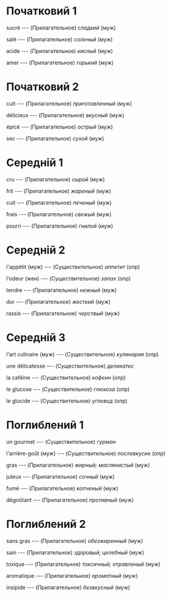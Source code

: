 # Початковий 1

sucré --- (Прилагательное)
*сладкий* (муж)



salé --- (Прилагательное)
*соленый* (муж)



acide --- (Прилагательное)
*кислый* (муж)



amer --- (Прилагательное)
*горький* (муж)



# Початковий 2

cuit --- (Прилагательное)
*приготовленный* (муж)



délicieux --- (Прилагательное)
*вкусный* (муж)



épicé --- (Прилагательное)
*острый* (муж)



sec --- (Прилагательное)
*сухой* (муж)



# Середній 1

cru --- (Прилагательное)
*сырой* (муж)



frit --- (Прилагательное)
*жареный* (муж)



cuit --- (Прилагательное)
*печеный* (муж)



frais --- (Прилагательное)
*свежый* (муж)



pourri --- (Прилагательное)
*гнилой* (муж)



# Середній 2

l'appétit (муж) --- (Существительное)
*аппетит* (опр)



l'odeur (жен) --- (Существительное)
*запах* (опр)



tendre --- (Прилагательное)
*нежный* (муж)



dur --- (Прилагательное)
*жесткий* (муж)



rassis --- (Прилагательное)
*черствый* (муж)



# Середній 3

l'art culinaire (муж) --- (Существительное)
*кулинария* (опр)



une délicatesse --- (Существительное)
*деликатес*



la caféine --- (Существительное)
*кофеин* (опр)



le glucose --- (Существительное)
*глюкоза* (опр)



le glucide --- (Существительное)
*углевод* (опр)



# Поглиблений 1

un gourmet --- (Существительное)
*гурман*



l'arrière-goût (муж) --- (Существительное)
*послевкусие* (опр)



gras --- (Прилагательное)
*жирный; маслянистый* (муж)



juteux --- (Прилагательное)
*сочный* (муж)



fumé --- (Прилагательное)
*копченый* (муж)



dégoûtant --- (Прилагательное)
*противный* (муж)



# Поглиблений 2

sans gras --- (Прилагательное)
*обезжиренный* (муж)



sain --- (Прилагательное)
*здоровый; целебный* (муж)



toxique --- (Прилагательное)
*токсичный; отравленый* (муж)



aromatique --- (Прилагательное)
*ароматный* (муж)



insipide --- (Прилагательное)
*безвкусный* (муж)